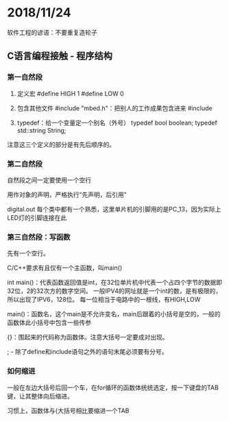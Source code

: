 # 2018/11/24

软件工程的谚语：不要重复造轮子

## C语言编程接触 - 程序结构

### 第一自然段

1. 定义宏
  #define HIGH 1
  #define LOW 0
  
2. 包含其他文件
  #include "mbed.h"：把别人的工作成果包含进来
  #include <string>

3. typedef：给一个变量定一个别名（外号）
  typedef bool boolean;
  typedef std::string String;

注意这三个定义的部分是有先后顺序的。

### 第二自然段

自然段之间一定要使用一个空行

用作对象的声明，严格执行“先声明，后引用”

digital.out
每个类中都有一个熟悉，这里单片机的引脚用的是PC_13，因为实际上LED灯的引脚连接在此

### 第三自然段：写函数

先有一个空行。

C/C++要求有且仅有一个主函数，叫main()

int main()：代表函数返回值是int，在32位单片机中代表一个占四个字节的数据即32位，2的32次方的数字空间。
一般IPV4的网址就是一个int的数，是有极限的，所以出现了IPV6，128位。
每一位相当于电路中的一根线，有HIGH,LOW

main()：函数名，这个main是不允许变名，main后跟着的小括号是空的，一般的函数体此小括号中包含一些传参

{}：围起来的代码称为函数体。注意大括号一定要成对出现。

; - 除了define和include语句之外的语句末尾必须要有分号。

### 如何缩进

一般在左边大括号后回一个车，在for循环的函数体统统选定，按一下键盘的TAB键，让其整体向后缩进。

习惯上，函数体与{大括号相比要缩进一个TAB

